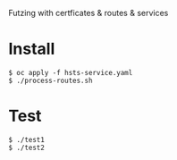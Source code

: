 Futzing with certficates & routes & services

# Install

	$ oc apply -f hsts-service.yaml
	$ ./process-routes.sh

# Test

    $ ./test1
    $ ./test2
	

